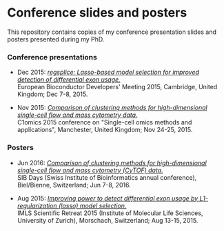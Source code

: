 # Conference slides and posters

This repository contains copies of my conference presentation slides and posters presented during my PhD.


### Conference presentations

- Dec 2015: [*regsplice: Lasso-based model selection for improved detection of differential exon usage.*](slides/Bioconductor2015_regsplice_Lukas_Weber_20151208.pdf) <br/>
European Bioconductor Developers' Meeting 2015, Cambridge, United Kingdom; Dec 7-8, 2015.

- Nov 2015: [*Comparison of clustering methods for high-dimensional single-cell flow and mass cytometry data.*](slides/Lukas_Weber_C1omics_clustering_comparison_20151125.pdf) <br/>
C1omics 2015 conference on "Single-cell omics methods and applications", Manchester, United Kingdom; Nov 24-25, 2015.


### Posters

- Jun 2016: [*Comparison of clustering methods for high-dimensional single-cell flow and mass cytometry (CyTOF) data.*](posters/Clustering_poster_SIB_Days_Lukas_Weber_7Jun2016.pdf) <br/>
SIB Days (Swiss Institute of Bioinformatics annual conference), Biel/Bienne, Switzerland; Jun 7-8, 2016.

- Aug 2015: [*Improving power to detect differential exon usage by L1-regularization (lasso) model selection.*](posters/Poster_diff_splicing_LWeber_20150813.pdf) <br/>
IMLS Scientific Retreat 2015 (Institute of Molecular Life Sciences, University of Zurich), Morschach, Switzerland; Aug 13-15, 2015.

